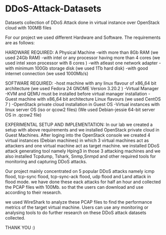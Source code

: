 # DDoS-Attack-Datasets
Datasets collection of DDoS Attack done in virtual instance over OpenStack cloud with 100MB files

For our project we used different Hardware and Software. The requirements are as follows:

HARDWARE REQUIRED: A Physical Machine 
-with more than 8Gb RAM (we used 24Gb RAM)
-with intel or any processor having more than 4 cores (we used intel xeon processor with 8 cores )
-with atleast one network adapter
-with minimum 100Gb storage disk (we used 1Tb hard disk)
-with good internet connection (we used 1000Mb/s)

SOFTWARE REQUIRED: 
-host machine with any linux flavour of x86_64 bit architecture (we used Fedora 24 GNOME Version 3.20.2 )
-Virtual Manager
-KVM and QEMU must be installed before virtual manager installation
-Guest machine with x86_64 bit architecture Linux flavours (we used CentOS 7 )
-OpenStack private cloud installation in Guest OS
-Virtual instances with linux server OS (iso or qcow2 files) (We used Debian-jessie 64-bit server OS in .qcow2 file)

EXPERIMENTAL SETUP AND IMPLEMENTATION:
   In our lab we created a setup with above requirements and we installed OpenStack private cloud in Guest Machines. After loging into the OpenStack console we created 4 virtual instances (Debian machines) in which 3 virtual machines act as attackers and one virtual machine act as target machine. we installed DDoS attack generating tool namely Hping3 in those 3 attacking machines and we also installed Tcpdump, Tshark, Snmp,Snmpd and other required tools for monitoring and capturing DDoS attacks.
   
   Our project mainly concentrated on 5 popular DDoS attacks namely icmp flood, tcp-sync flood, tcp-sync-ack flood, udp flood and Land attack in flood mode. we have done these eack attacks for half an hour and collected the PCAP files with 100Mb. so that the users can download and use according to their research. 
   
   we used WireShark to analyze these PCAP files to find the performance metrics of the target virtual machine. Users can use any monitoring or analysing tools to do further research on these DDoS attack datasets collected.
   
   THANK YOU :)
   
